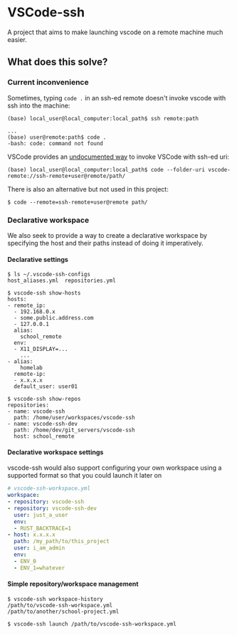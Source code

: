 # VSCode-ssh

A project that aims to make launching vscode on a remote machine much easier.

## What does this solve?

### Current inconvenience

Sometimes, typing `code .` in an ssh-ed remote doesn't invoke vscode with
ssh into the machine:

```console
(base) local_user@local_computer:local_path$ ssh remote:path

...
(base) user@remote:path$ code . 
-bash: code: command not found
```

VSCode provides an [undocumented way](https://github.com/microsoft/vscode-remote-release/issues/190) to invoke VSCode with ssh-ed uri:

```console
(base) local_user@local_computer:local_path$ code --folder-uri vscode-remote://ssh-remote+user@remote/path/
```

There is also an alternative but not used in this project:

```console
$ code --remote=ssh-remote+user@remote path/
```

### Declarative workspace

We also seek to provide a way to create a declarative workspace by specifying
the host and their paths instead of doing it imperatively. 

#### Declarative settings

```console
$ ls ~/.vscode-ssh-configs
host_aliases.yml  repositories.yml

$ vscode-ssh show-hosts
hosts:
- remote_ip:
  - 192.168.0.x
  - some.public.address.com
  - 127.0.0.1
  alias:
    school_remote
  env:
  - X11_DISPLAY=...
    ...
- alias:
    homelab
  remote-ip:
  - x.x.x.x
  default_user: user01

$ vscode-ssh show-repos
repositories:
- name: vscode-ssh
  path: /home/user/workspaces/vscode-ssh
- name: vscode-ssh-dev
  path: /home/dev/git_servers/vscode-ssh
  host: school_remote
```

#### Declarative workspace settings

vscode-ssh would also support configuring your own workspace using a
supported format so that you could launch it later on

```yaml
# vscode-ssh-workspace.yml
workspace:
- repository: vscode-ssh
- repository: vscode-ssh-dev
  user: just_a_user
  env:
  - RUST_BACKTRACE=1
- host: x.x.x.x
  path: /my_path/to/this_project
  user: i_am_admin
  env:
  - ENV_0
  - ENV_1=whatever
```

#### Simple repository/workspace management

```console
$ vscode-ssh workspace-history
/path/to/vscode-ssh-workspace.yml
/path/to/another/school-project.yml

$ vscode-ssh launch /path/to/vscode-ssh-workspace.yml
```